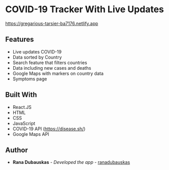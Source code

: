 # COVID-19 Tracker With Live Updates

https://gregarious-tarsier-ba7176.netlify.app


## Features
- Live updates COVID-19
- Data sorted by Country
- Search feature that filters countries
- Data including new cases and deaths
- Google Maps with markers on country data 
- Symptoms page 

## Built With

- React.JS
- HTML
- CSS
- JavaScript
- COVID-19 API (https://disease.sh/)
- Google Maps API

## Author

  - **Rana Dubauskas** - *Developed the app* -
    [ranadubauskas](https://github.com/ranadubauskas)
